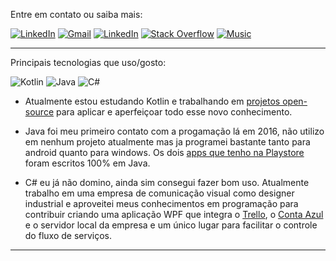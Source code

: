
Entre em contato ou saiba mais:


<a href="https://www.linkedin.com/in/gilianmarques" target="_blank"><img src="https://img.shields.io/badge/LinkedIn-%230077B5.svg?&style=for-the-badge&logo=linkedin&logoColor=white" alt="LinkedIn"></a> <a href="https://mail.google.com/mail/u/0/?fs=1&to=gilian762@gmail.com&body=(Te%20encontrei%20no%20Github)&tf=cm/" target="_blank"><img src="https://img.shields.io/badge/Gmail-D14836.svg?&style=for-the-badge&logo=gmail&logoColor=white" alt="Gmail"></a>  <a href="https://play.google.com/store/apps/developer?id=Simple+Solutions+lab" target="_blank"><img src="https://img.shields.io/badge/Google_Play-414141?style=for-the-badge&logo=google-play&logoColor=white" alt="LinkedIn"></a> <a href="https://stackoverflow.com/users/7953908/gilian-marques" target="_blank"><img src="https://img.shields.io/badge/Stack_Overflow-FE7A16.svg?&style=for-the-badge&logo=stack-overflow&logoColor=white" alt="Stack Overflow"></a>  <a href="https://music.youtube.com/channel/UCqyOVaSa72Ar5_1bKLxln4w" target="_blank"><img src="https://img.shields.io/badge/Music-FF0000.svg?&style=for-the-badge&logo=youtubemusic&logoColor=white" alt="Music"></a>

------

Principais tecnologias que uso/gosto:

![Kotlin](https://img.shields.io/badge/kotlin-%237F52FF.svg?style=for-the-badge&logo=kotlin&logoColor=white) ![Java](https://img.shields.io/badge/java-%23ED8B00.svg?style=for-the-badge&logo=java&logoColor=white) ![C#](https://img.shields.io/badge/c%23-%23239120.svg?style=for-the-badge&logo=c-sharp&logoColor=white) 
- Atualmente estou estudando Kotlin  e trabalhando em [projetos open-source](https://github.com/stars/GilianMarques/lists/kotlin-open-source) para aplicar e aperfeiçoar todo esse novo conhecimento.

- Java foi meu primeiro contato com a progamação lá em 2016, não utilizo em nenhum projeto atualmente mas ja programei bastante tanto para android quanto para windows. Os dois [apps que tenho na Playstore](https://play.google.com/store/apps/developer?id=Simple%20Solutions%20lab) foram escritos 100% em Java.

- C# eu já não domino, ainda sim consegui fazer bom uso. Atualmente trabalho em uma empresa de comunicação visual como designer industrial e aproveitei meus conhecimentos em programação para contribuir criando uma aplicação WPF que integra o [Trello](https://trello.com/), o [Conta Azul](https://contaazul.com/) e o servidor local da empresa  e um único lugar para facilitar o controle do fluxo de serviços.

----

